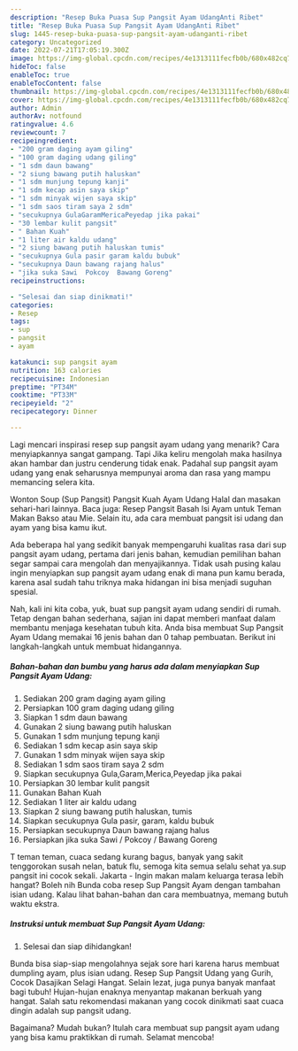 ```yaml
---
description: "Resep Buka Puasa Sup Pangsit Ayam UdangAnti Ribet"
title: "Resep Buka Puasa Sup Pangsit Ayam UdangAnti Ribet"
slug: 1445-resep-buka-puasa-sup-pangsit-ayam-udanganti-ribet
category: Uncategorized
date: 2022-07-21T17:05:19.300Z
image: https://img-global.cpcdn.com/recipes/4e1313111fecfb0b/680x482cq70/sup-pangsit-ayam-udang-foto-resep-utama.jpg
hideToc: false
enableToc: true
enableTocContent: false
thumbnail: https://img-global.cpcdn.com/recipes/4e1313111fecfb0b/680x482cq70/sup-pangsit-ayam-udang-foto-resep-utama.jpg
cover: https://img-global.cpcdn.com/recipes/4e1313111fecfb0b/680x482cq70/sup-pangsit-ayam-udang-foto-resep-utama.jpg
author: Admin
authorAv: notfound
ratingvalue: 4.6
reviewcount: 7
recipeingredient:
- "200 gram daging ayam giling"
- "100 gram daging udang giling"
- "1 sdm daun bawang"
- "2 siung bawang putih haluskan"
- "1 sdm munjung tepung kanji"
- "1 sdm kecap asin saya skip"
- "1 sdm minyak wijen saya skip"
- "1 sdm saos tiram saya 2 sdm"
- "secukupnya GulaGaramMericaPeyedap jika pakai"
- "30 lembar kulit pangsit"
- " Bahan Kuah"
- "1 liter air kaldu udang"
- "2 siung bawang putih haluskan tumis"
- "secukupnya Gula pasir garam kaldu bubuk"
- "secukupnya Daun bawang rajang halus"
- "jika suka Sawi  Pokcoy  Bawang Goreng"
recipeinstructions:

- "Selesai dan siap dinikmati!"
categories:
- Resep
tags:
- sup
- pangsit
- ayam

katakunci: sup pangsit ayam 
nutrition: 163 calories
recipecuisine: Indonesian
preptime: "PT34M"
cooktime: "PT33M"
recipeyield: "2"
recipecategory: Dinner

---
```



Lagi mencari inspirasi resep sup pangsit ayam udang yang menarik? Cara menyiapkannya sangat gampang. Tapi Jika keliru mengolah maka hasilnya akan hambar dan justru cenderung tidak enak. Padahal sup pangsit ayam udang yang enak seharusnya mempunyai aroma dan rasa yang mampu memancing selera kita.


Wonton Soup (Sup Pangsit) Pangsit Kuah Ayam Udang Halal dan masakan sehari-hari lainnya. Baca juga: Resep Pangsit Basah Isi Ayam untuk Teman Makan Bakso atau Mie. Selain itu, ada cara membuat pangsit isi udang dan ayam yang bisa kamu ikut.

Ada beberapa hal yang sedikit banyak mempengaruhi kualitas rasa dari sup pangsit ayam udang, pertama dari jenis bahan, kemudian pemilihan bahan segar sampai cara mengolah dan menyajikannya. Tidak usah pusing kalau ingin menyiapkan sup pangsit ayam udang enak di mana pun kamu berada, karena asal sudah tahu triknya maka hidangan ini bisa menjadi suguhan spesial.


Nah, kali ini kita coba, yuk, buat sup pangsit ayam udang sendiri di rumah. Tetap dengan bahan sederhana, sajian ini dapat memberi manfaat dalam membantu menjaga kesehatan tubuh kita. Anda bisa membuat Sup Pangsit Ayam Udang memakai 16 jenis bahan dan 0 tahap pembuatan. Berikut ini langkah-langkah untuk membuat hidangannya.

<!--inarticleads1-->

##### Bahan-bahan dan bumbu yang harus ada dalam menyiapkan Sup Pangsit Ayam Udang:

1. Sediakan 200 gram daging ayam giling
1. Persiapkan 100 gram daging udang giling
1. Siapkan 1 sdm daun bawang
1. Gunakan 2 siung bawang putih haluskan
1. Gunakan 1 sdm munjung tepung kanji
1. Sediakan 1 sdm kecap asin saya skip
1. Gunakan 1 sdm minyak wijen saya skip
1. Sediakan 1 sdm saos tiram saya 2 sdm
1. Siapkan secukupnya Gula,Garam,Merica,Peyedap jika pakai
1. Persiapkan 30 lembar kulit pangsit
1. Gunakan  Bahan Kuah
1. Sediakan 1 liter air kaldu udang
1. Siapkan 2 siung bawang putih haluskan, tumis
1. Siapkan secukupnya Gula pasir, garam, kaldu bubuk
1. Persiapkan secukupnya Daun bawang rajang halus
1. Persiapkan jika suka Sawi / Pokcoy / Bawang Goreng


T teman teman, cuaca sedang kurang bagus, banyak yang sakit tenggorokan susah nelan, batuk flu, semoga kita semua selalu sehat ya.sup pangsit ini cocok sekali. Jakarta - Ingin makan malam keluarga terasa lebih hangat? Boleh nih Bunda coba resep Sup Pangsit Ayam dengan tambahan isian udang. Kalau lihat bahan-bahan dan cara membuatnya, memang butuh waktu ekstra. 

<!--inarticleads2-->

##### Instruksi untuk membuat Sup Pangsit Ayam Udang:


1. Selesai dan siap dihidangkan!

Bunda bisa siap-siap mengolahnya sejak sore hari karena harus membuat dumpling ayam, plus isian udang. Resep Sup Pangsit Udang yang Gurih, Cocok Dasajikan Selagi Hangat. Selain lezat, juga punya banyak manfaat bagi tubuh! Hujan-hujan enaknya menyantap makanan berkuah yang hangat. Salah satu rekomendasi makanan yang cocok dinikmati saat cuaca dingin adalah sup pangsit udang. 

Bagaimana? Mudah bukan? Itulah cara membuat sup pangsit ayam udang yang bisa kamu praktikkan di rumah. Selamat mencoba!
